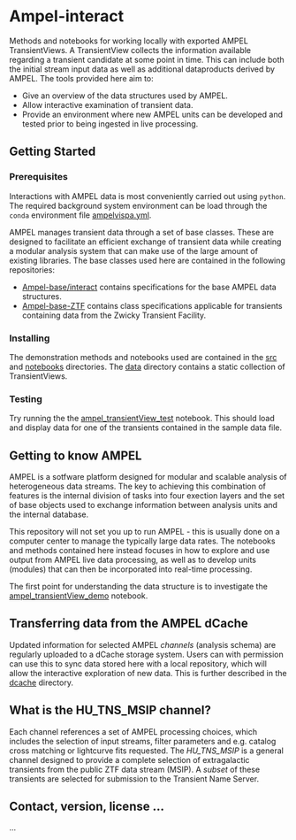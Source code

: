 # Ampel-interact

Methods and notebooks for working locally with exported AMPEL TransientViews. A TransientView collects the information available regarding a transient candidate at some point in time. This can include both the initial stream input data as well as additional dataproducts derived by AMPEL. The tools provided here aim to:

* Give an overview of the data structures used by AMPEL.
* Allow interactive examination of transient data.
* Provide an environment where new AMPEL units can be developed and tested prior to being ingested in live processing.

## Getting Started

### Prerequisites

Interactions with AMPEL data is most conveniently carried out using `python`. The required background system environment can be load through the `conda` environment file [ampelvispa.yml](ampelvispa.yml).

AMPEL manages transient data through a set of base  classes. These are designed to facilitate an efficient exchange of transient data while creating a modular analysis system that can make use of the large amount of existing libraries. The base classes used here are contained in the following repositories:
* [Ampel-base/interact](https://github.com/AmpelProject/Ampel-interface) contains specifications for the base AMPEL data structures.
* [Ampel-base-ZTF](https://github.com/AmpelProject/Ampel-base-ZTF) contains class specifications applicable for transients containing data from the Zwicky Transient Facility.

### Installing 

The demonstration methods and notebooks used are contained in the [src](src) and [notebooks](notebooks) directories. The [data](data) directory contains a static collection of TransientViews. 


### Testing

Try running the the [ampel_transientView_test](notebooks/ampel_transientView_test.ipynb) notebook. This should load and display data for one of the transients contained in the sample data file.

## Getting to know AMPEL

AMPEL is a sotfware platform designed for modular and scalable analysis of heterogeneous data streams. The key to achieving this combination of features is the internal division of tasks into four exection layers and the set of base objects used to exchange information between analysis units and the internal database. 

This repository will not set you up to run AMPEL - this is usually done on a computer center to manage the typically large data rates. The notebooks and methods contained here instead focuses in how to explore and use output from AMPEL live data processing, as well as to develop units (modules) that can then be incorporated into real-time processing.

The first point for understanding the data structure is to investigate the [ampel_transientView_demo](notebooks/ampel_transientView_demo.ipynb) notebook. 


## Transferring data from the AMPEL dCache 

Updated information for selected AMPEL *channels* (analysis schema) are regularly uploaded to a dCache storage system. Users can with permission can use this to sync data stored here with a local repository, which will allow the interactive exploration of new data. This is further described in the [dcache](dcache) directory.

## What is the HU_TNS_MSIP channel?

Each channel references a set of AMPEL processing choices, which includes the selection of input streams, filter parameters and e.g. catalog cross matching or lightcurve fits requested. The *HU_TNS_MSIP* is a general channel designed to provide a complete selection of extragalactic transients from the public ZTF data stream (MSIP). A *subset* of these transients are selected for submission to the Transient Name Server.

## Contact, version, license ...

... 


